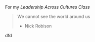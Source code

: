 For my _Leadership Across Cultures Class_



> We cannot see the world around us
> 
> - Nick Robison

dfd